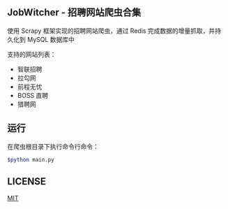 ## JobWitcher - 招聘网站爬虫合集

使用 Scrapy 框架实现的招聘网站爬虫，通过 Redis 完成数据的增量抓取，并持久化到 MySQL 数据库中

支持的网站列表：
- 智联招聘
- 拉勾网
- 前程无忧
- BOSS 直聘
- 猎聘网

## 运行
在爬虫根目录下执行命令行命令：
```bash
$python main.py
```

## LICENSE
[MIT](https://github.com/igaozp/JobWitcher/blob/master/LICENSE)
